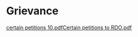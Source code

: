 # Grievance

  

[certain petitions 10.pdf](../files/92e85119-52e2-404a-a156-c05a99f65c5f.pdf)[Certain petitions to RDO.pdf](../files/9f5976b6-3a00-4331-879b-a75f03b0ee74.pdf)